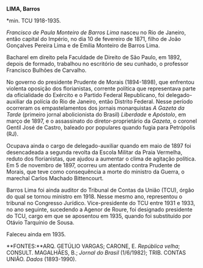 **LIMA, Barros**

\*min. TCU 1918-1935.

*Francisco de Paula Monteiro de Barros Lima* nasceu no Rio de Janeiro,
então capital do Império, no dia 10 de fevereiro de 1871, filho de João
Gonçalves Pereira Lima e de Emília Monteiro de Barros Lima.

Bacharel em direito pela Faculdade de Direito de São Paulo, em 1892,
depois de formado, trabalhou no escritório de seu cunhado, o professor
Francisco Bulhões de Carvalho.

No governo do presidente Prudente de Morais (1894-1898), que enfrentou
violenta oposição dos florianistas, corrente política que representava
parte da oficialidade do Exército e o Partido Federal Republicano, foi
delegado-auxiliar da polícia do Rio de Janeiro, então Distrito Federal.
Nesse período ocorreram os empastelamentos dos jornais monarquistas *A
Gazeta da Tarde* (primeiro jornal abolicionista do Brasil) *Liberdade* e
*Apóstolo*, em março de 1897, e o assassinato do diretor-proprietário da
*Gazeta*, o coronel Gentil José de Castro, baleado por populares quando
fugia para Petrópolis (RJ).

Ocupava ainda o cargo de delegado-auxiliar quando em maio de 1897 foi
desencadeada a segunda revolta da Escola Militar da Praia Vermelha,
reduto dos florianistas, que ajudou a aumentar o clima de agitação
política. Em 5 de novembro de 1897, ocorreu um atentado contra Prudente
de Morais, que teve como consequência a morte do ministro da Guerra, o
marechal Carlos Machado Bittencourt.

Barros Lima foi ainda auditor do Tribunal de Contas da União (TCU),
órgão do qual se tornou ministro em 1918. Nesse mesmo ano, representou o
tribunal no Congresso Jurídico. Vice-presidente do TCU entre 1931 e
1933, no ano seguinte, sucedendo a Agenor de Roure, foi designado
presidente do TCU, cargo em que se aposentou em 1935, quando foi
substituído por Otávio Tarquínio de Sousa.

Faleceu ainda em 1935.

**FONTES:**ARQ. GETÚLIO VARGAS; CARONE, E. *República velha*; CONSULT.
MAGALHÃES, B.; *Jornal do Brasil* (1/6/1982); TRIB. CONTAS UNIÃO.
*Dados* (1893-1990).
